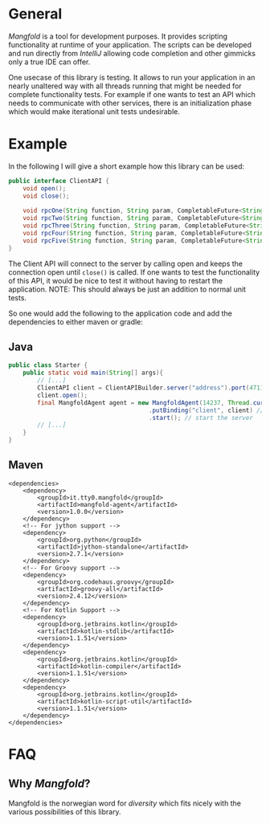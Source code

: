 # General
_Mangfold_ is a tool for development purposes. It provides scripting functionality at runtime of your application.
The scripts can be developed and run directly from _IntelliJ_ allowing code completion and other gimmicks only a true IDE can offer.

One usecase of this library is testing. It allows to run your application in an nearly unaltered way with all threads running that might be needed for complete functionality tests. 
For example if one wants to test an API which needs to communicate with other services, there is an initialization phase which would make iterational unit tests undesirable.

# Example
In the following I will give a short example how this library can be used:

```java
public interface ClientAPI {
    void open();
    void close();
    
    void rpcOne(String function, String param, CompletableFuture<String> result);
    void rpcTwo(String function, String param, CompletableFuture<String> result);
    void rpcThree(String function, String param, CompletableFuture<String> result);
    void rpcFour(String function, String param, CompletableFuture<String> result);
    void rpcFive(String function, String param, CompletableFuture<String> result);
}
```

The Client API will connect to the server by calling open and keeps the connection open until `close()` is called.
If one wants to test the functionality of this API, it would be nice to test it without having to restart the application.
NOTE: This should always be just an addition to normal unit tests.

So one would add the following to the application code and add the dependencies to either maven or gradle:

## Java
```java
public class Starter {
    public static void main(String[] args){
        // [...]
        ClientAPI client = ClientAPIBuilder.server("address").port(4711).build();
        client.open();
        final MangfoldAgent agent = new MangfoldAgent(14237, Thread.currentThread().getContextClassLoader()) // use the classloader of the current thread
                                       .putBinding("client", client) // make the client available from scripts
                                       .start(); // start the server
        // [...]
    }
}
```
 
## Maven
```maven
<dependencies>
    <dependency>
        <groupId>it.tty0.mangfold</groupId>
        <artifactId>mangfold-agent</artifactId>
        <version>1.0.0</version>
    </dependency>
    <!-- For jython support -->
    <dependency>
        <groupId>org.python</groupId>
        <artifactId>jython-standalone</artifactId>
        <version>2.7.1</version>
    </dependency>
    <!-- For Groovy support -->
    <dependency>
        <groupId>org.codehaus.groovy</groupId>
        <artifactId>groovy-all</artifactId>
        <version>2.4.12</version>
    </dependency>
    <!-- For Kotlin Support -->
    <dependency>
        <groupId>org.jetbrains.kotlin</groupId>
        <artifactId>kotlin-stdlib</artifactId>
        <version>1.1.51</version>
    </dependency>
    <dependency>
        <groupId>org.jetbrains.kotlin</groupId>
        <artifactId>kotlin-compiler</artifactId>
        <version>1.1.51</version>
    </dependency>
    <dependency>
        <groupId>org.jetbrains.kotlin</groupId>
        <artifactId>kotlin-script-util</artifactId>
        <version>1.1.51</version>
    </dependency>
</dependencies>
```


# FAQ
## Why _Mangfold_?
Mangfold is the norwegian word for _diversity_ which fits nicely with the various possibilities of this library. 